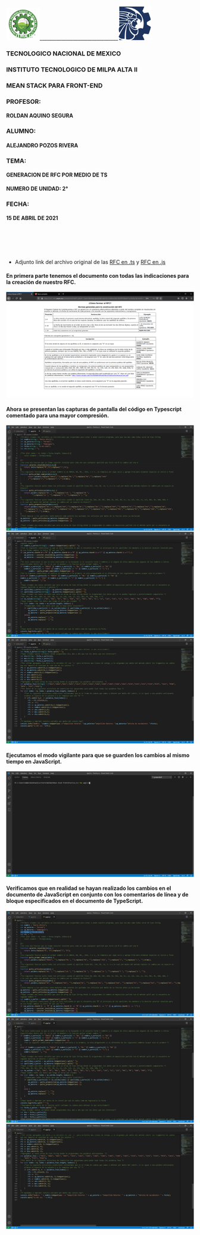 <img src="img/itma.png" width="90">_________________________________<img src="img/tec.png" width="90">

### TECNOLOGICO NACIONAL DE MEXICO
### INSTITUTO TECNOLOGICO DE MILPA ALTA II
### MEAN STACK PARA FRONT-END
### PROFESOR:
#### ROLDAN AQUINO SEGURA 
### ALUMNO:
#### ALEJANDRO POZOS RIVERA
### TEMA:
#### GENERACION DE RFC POR MEDIO DE TS
#### NUMERO DE UNIDAD: 2°
### FECHA: 
#### 15 DE ABRIL DE 2021


<br>
<br>
<br>
<br>

- Adjunto link del archivo original de las [RFC en .ts](https://github.com/Alex-pozos/Tareas/tree/main/Proyecto_RFC/Docs/rfc.ts) y [RFC en .js](https://github.com/Alex-pozos/Tareas/tree/main/Proyecto_RFC/Docs/rfc.js)

#### En primera parte tenemos el documento con todas las indicaciones para la creación de nuestro RFC. 
<img src="img/formato.png">

#### Ahora se presentan las capturas de pantalla del código en Typescript comentado para una mayor compresión.
<img src="img/appts1.png">
<br>
<img src="img/appts2.png">
<br>
<img src="img/appts3.png">
<br>

#### Ejecutamos el modo vigilante para que se guarden los cambios al mismo tiempo en JavaScript.
<img src="img/terminal.png">
<br>

#### Verificamos que en realidad se hayan realizado los cambios en el documento de JavaScript en conjunto con los comentarios de línea y de bloque especificados en el documento de TypeScript.   
<img src="img/appjs1.png">
<br>
<img src="img/appjs2.png">
<br>
<img src="img/appjs3.png">
<br>